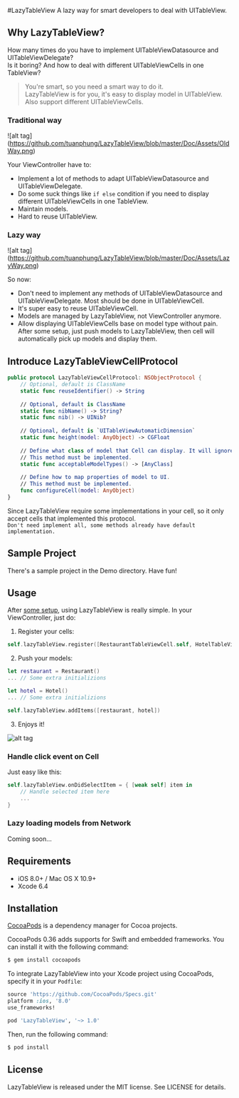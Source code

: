 #LazyTableView
A lazy way for smart developers to deal with UITableView.

Why LazyTableView?
--------------
How many times do you have to implement UITableViewDatasource and UITableViewDelegate?<br />
Is it boring? And how to deal with different UITableViewCells in one TableView?

> You're smart, so you need a smart way to do it.<br />
LazyTableView is for you, it's easy to display model in UITableView. Also support different UITableViewCells.

### Traditional way
![alt tag] (https://github.com/tuanphung/LazyTableView/blob/master/Doc/Assets/OldWay.png)

Your ViewController have to:
- Implement a lot of methods to adapt UITableViewDatasource and UITableViewDelegate.
- Do some suck things like `if else` condition if you need to display different UITableViewCells in one TableView.
- Maintain models.
- Hard to reuse UITableView.

### Lazy way
![alt tag] (https://github.com/tuanphung/LazyTableView/blob/master/Doc/Assets/LazyWay.png)

So now:
- Don't need to implement any methods of UITableViewDatasource and UITableViewDelegate. Most should be done in UITableViewCell.
- It's super easy to reuse UITableViewCell.
- Models are managed by LazyTableView, not ViewController anymore.
- Allow displaying UITableViewCells base on model type without pain. After some setup, just push models to LazyTableView, then cell will automatically pick up models and display them.

Introduce LazyTableViewCellProtocol
--------------
```swift
public protocol LazyTableViewCellProtocol: NSObjectProtocol {
    // Optional, default is ClassName
    static func reuseIdentifier() -> String
    
    // Optional, default is ClassName
    static func nibName() -> String?
    static func nib() -> UINib?
    
    // Optional, default is `UITableViewAutomaticDimension`
    static func height(model: AnyObject) -> CGFloat
    
    // Define what class of model that Cell can display. It will ignore all models have type not in list.
    // This method must be implemented.
    static func acceptableModelTypes() -> [AnyClass]
    
    // Define how to map properties of model to UI.
    // This method must be implemented.
    func configureCell(model: AnyObject)
}
```
Since LazyTableView require some implementations in your cell, so it only accept cells that implemented this protocol.<br />
`Don't need implement all, some methods already have default implementation.`

Sample Project
--------------
There's a sample project in the Demo directory. Have fun!

Usage
--------------
After [some setup](Doc/Examples.md), using LazyTableView is really simple. In your ViewController, just do:

1. Register your cells:
```swift
self.lazyTableView.register([RestaurantTableViewCell.self, HotelTableViewCell.self])
```
2. Push your models:
```swift
let restaurant = Restaurant()
... // Some extra initializions

let hotel = Hotel()
... // Some extra initializions

self.lazyTableView.addItems([restaurant, hotel])
```

3. Enjoys it!

![alt tag](https://github.com/tuanphung/LazyTableView/blob/master/Doc/Assets/Demo.gif)

### Handle click event on Cell
Just easy like this:
```swift
self.lazyTableView.onDidSelectItem = { [weak self] item in
    // Handle selected item here
    ...
}
```

### Lazy loading models from Network
Coming soon...

Requirements
--------------
- iOS 8.0+ / Mac OS X 10.9+
- Xcode 6.4

Installation
--------------
[CocoaPods](http://cocoapods.org) is a dependency manager for Cocoa projects.

CocoaPods 0.36 adds supports for Swift and embedded frameworks. You can install it with the following command:

```bash
$ gem install cocoapods
```
To integrate LazyTableView into your Xcode project using CocoaPods, specify it in your `Podfile`:

```ruby
source 'https://github.com/CocoaPods/Specs.git'
platform :ios, '8.0'
use_frameworks!

pod 'LazyTableView', '~> 1.0'
```

Then, run the following command:

```bash
$ pod install
```

License
--------------
LazyTableView is released under the MIT license. See LICENSE for details.
